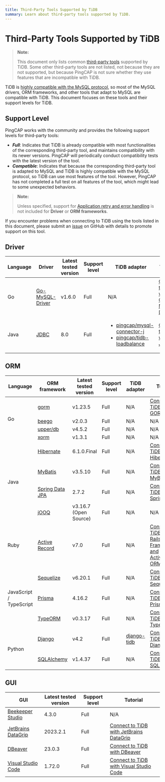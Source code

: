 ```yaml
---
title: Third-Party Tools Supported by TiDB
summary: Learn about third-party tools supported by TiDB.
---
```


# Third-Party Tools Supported by TiDB

> **Note:**
>
> This document only lists common [third-party tools](https://en.wikipedia.org/wiki/Third-party_source) supported by TiDB. Some other third-party tools are not listed, not because they are not supported, but because PingCAP is not sure whether they use features that are incompatible with TiDB.

TiDB is [highly compatible with the MySQL protocol](/mysql-compatibility.md), so most of the MySQL drivers, ORM frameworks, and other tools that adapt to MySQL are compatible with TiDB. This document focuses on these tools and their support levels for TiDB.

## Support Level

PingCAP works with the community and provides the following support levels for third-party tools:

- **_Full_**: Indicates that TiDB is already compatible with most functionalities of the corresponding third-party tool, and maintains compatibility with its newer versions. PingCAP will periodically conduct compatibility tests with the latest version of the tool.
- **_Compatible_**: Indicates that because the corresponding third-party tool is adapted to MySQL and TiDB is highly compatible with the MySQL protocol, so TiDB can use most features of the tool. However, PingCAP has not completed a full test on all features of the tool, which might lead to some unexpected behaviors.

> **Note:**
>
> Unless specified, support for [Application retry and error handling](/develop/dev-guide-transaction-troubleshoot.md#application-retry-and-error-handling) is not included for **Driver** or **ORM frameworks**.

If you encounter problems when connecting to TiDB using the tools listed in this document, please submit an [issue](https://github.com/pingcap/tidb/issues/new?assignees=&labels=type%2Fquestion&template=general-question.md) on GitHub with details to promote support on this tool.

## Driver

<table>
   <thead>
      <tr>
         <th>Language</th>
         <th>Driver</th>
         <th>Latest tested version</th>
         <th>Support level</th>
         <th>TiDB adapter</th>
         <th>Tutorial</th>
      </tr>
   </thead>
   <tbody>
      <tr>
         <td>Go</td>
         <td><a href="https://github.com/go-sql-driver/mysql" target="_blank" referrerpolicy="no-referrer-when-downgrade">Go-MySQL-Driver</a></td>
         <td>v1.6.0</td>
         <td>Full</td>
         <td>N/A</td>
         <td><a href="https://docs.pingcap.com/tidb/v7.6/dev-guide-sample-application-golang-sql-driver">Connect to TiDB with Go-MySQL-Driver</a></td>
      </tr>
      <tr>
         <td>Java</td>
         <td><a href="https://dev.mysql.com/downloads/connector/j/" target="_blank" referrerpolicy="no-referrer-when-downgrade">JDBC</a></td>
         <td>8.0</td>
         <td>Full</td>
         <td>
            <ul>
               <li><a href="https://docs.pingcap.com/tidb/v7.6/dev-guide-choose-driver-or-orm#java-drivers" data-href="https://docs.pingcap.com/tidb/v7.6/dev-guide-choose-driver-or-orm#java-drivers">pingcap/mysql-connector-j</a></li>
               <li><a href="https://docs.pingcap.com/tidb/v7.6/dev-guide-choose-driver-or-orm#tidb-loadbalance" data-href="https://docs.pingcap.com/tidb/v7.6/dev-guide-choose-driver-or-orm#tidb-loadbalance">pingcap/tidb-loadbalance</a></li>
            </ul>
         </td>
         <td><a href="https://docs.pingcap.com/tidb/v7.6/dev-guide-sample-application-java-jdbc">Connect to TiDB with JDBC</a></td>
      </tr>
   </tbody>
</table>

## ORM

<table>
   <thead>
      <tr>
         <th>Language</th>
         <th>ORM framework</th>
         <th>Latest tested version</th>
         <th>Support level</th>
         <th>TiDB adapter</th>
         <th>Tutorial</th>
      </tr>
   </thead>
   <tbody>
      <tr>
         <td rowspan="4">Go</td>
         <td><a href="https://github.com/go-gorm/gorm" target="_blank" referrerpolicy="no-referrer-when-downgrade">gorm</a></td>
         <td>v1.23.5</td>
         <td>Full</td>
         <td>N/A</td>
         <td><a href="https://docs.pingcap.com/tidb/v7.6/dev-guide-sample-application-golang-gorm">Connect to TiDB with GORM</a></td>
      </tr>
      <tr>
         <td><a href="https://github.com/beego/beego" target="_blank" referrerpolicy="no-referrer-when-downgrade">beego</a></td>
         <td>v2.0.3</td>
         <td>Full</td>
         <td>N/A</td>
         <td>N/A</td>
      </tr>
      <tr>
         <td><a href="https://github.com/upper/db" target="_blank" referrerpolicy="no-referrer-when-downgrade">upper/db</a></td>
         <td>v4.5.2</td>
         <td>Full</td>
         <td>N/A</td>
         <td>N/A</td>
      </tr>
      <tr>
         <td><a href="https://gitea.com/xorm/xorm" target="_blank" referrerpolicy="no-referrer-when-downgrade">xorm</a></td>
         <td>v1.3.1</td>
         <td>Full</td>
         <td>N/A</td>
         <td>N/A</td>
      </tr>
      <tr>
         <td rowspan="4">Java</td>
         <td><a href="https://hibernate.org/orm/" target="_blank" referrerpolicy="no-referrer-when-downgrade">Hibernate</a></td>
         <td>6.1.0.Final</td>
         <td>Full</td>
         <td>N/A</td>
         <td><a href="https://docs.pingcap.com/tidb/v7.6/dev-guide-sample-application-java-hibernate">Connect to TiDB with Hibernate</a></td>
      </tr>
      <tr>
         <td><a href="https://mybatis.org/mybatis-3/" target="_blank" referrerpolicy="no-referrer-when-downgrade">MyBatis</a></td>
         <td>v3.5.10</td>
         <td>Full</td>
         <td>N/A</td>
         <td><a href="https://docs.pingcap.com/tidb/v7.6/dev-guide-sample-application-java-mybatis">Connect to TiDB with MyBatis</a></td>
      </tr>
      <tr>
         <td><a href="https://spring.io/projects/spring-data-jpa/" target="_blank" referrerpolicy="no-referrer-when-downgrade">Spring Data JPA</a></td>
         <td>2.7.2</td>
         <td>Full</td>
         <td>N/A</td>
         <td><a href="https://docs.pingcap.com/tidb/v7.6/dev-guide-sample-application-java-spring-boot">Connect to TiDB with Spring Boot</a></td>
      </tr>
      <tr>
         <td><a href="https://github.com/jOOQ/jOOQ" target="_blank" referrerpolicy="no-referrer-when-downgrade">jOOQ</a></td>
         <td>v3.16.7 (Open Source)</td>
         <td>Full</td>
         <td>N/A</td>
         <td>N/A</td>
      </tr>
      <tr>
         <td>Ruby</td>
         <td><a href="https://guides.rubyonrails.org/active_record_basics.html" target="_blank" referrerpolicy="no-referrer-when-downgrade">Active Record</a></td>
         <td>v7.0</td>
         <td>Full</td>
         <td>N/A</td>
         <td><a href="https://docs.pingcap.com/tidb/v7.6/dev-guide-sample-application-ruby-rails">Connect to TiDB with Rails Framework and ActiveRecord ORM</a></td>
      </tr>
      <tr>
         <td rowspan="3">JavaScript / TypeScript</td>
         <td><a href="https://sequelize.org/" target="_blank" referrerpolicy="no-referrer-when-downgrade">Sequelize</a></td>
         <td>v6.20.1</td>
         <td>Full</td>
         <td>N/A</td>
         <td><a href="https://docs.pingcap.com/tidb/v7.6/dev-guide-sample-application-nodejs-sequelize">Connect to TiDB with Sequelize</a></td>
      </tr>
      <tr>
         <td><a href="https://www.prisma.io/" target="_blank" referrerpolicy="no-referrer-when-downgrade">Prisma</a></td>
         <td>4.16.2</td>
         <td>Full</td>
         <td>N/A</td>
         <td><a href="https://docs.pingcap.com/tidb/v7.6/dev-guide-sample-application-nodejs-prisma">Connect to TiDB with Prisma</a></td>
      </tr>
      <tr>
         <td><a href="https://typeorm.io/" target="_blank" referrerpolicy="no-referrer-when-downgrade">TypeORM</a></td>
         <td>v0.3.17</td>
         <td>Full</td>
         <td>N/A</td>
         <td><a href="https://docs.pingcap.com/tidb/v7.6/dev-guide-sample-application-nodejs-typeorm">Connect to TiDB with TypeORM</a></td>
      </tr>
      <tr>
         <td rowspan="2">Python</td>
         <td><a href="https://pypi.org/project/Django/" target="_blank" referrerpolicy="no-referrer-when-downgrade">Django</a></td>
         <td>v4.2</td>
         <td>Full</td>
         <td><a href="https://github.com/pingcap/django-tidb" target="_blank" referrerpolicy="no-referrer-when-downgrade">django-tidb</a></td>
         <td><a href="https://docs.pingcap.com/tidb/v7.6/dev-guide-sample-application-python-django">Connect to TiDB with Django</a></td>
      </tr>
      <tr>
         <td><a href="https://www.sqlalchemy.org/" target="_blank" referrerpolicy="no-referrer-when-downgrade">SQLAlchemy</a></td>
         <td>v1.4.37</td>
         <td>Full</td>
         <td>N/A</td>
         <td><a href="https://docs.pingcap.com/tidb/v7.6/dev-guide-sample-application-python-sqlalchemy">Connect to TiDB with SQLAlchemy</a></td>
      </tr>
   </tbody>
</table>

## GUI

| GUI                                                       | Latest tested version | Support level | Tutorial                                                                             |
|-----------------------------------------------------------|-----------------------|---------------|--------------------------------------------------------------------------------------|
| [Beekeeper Studio](https://www.beekeeperstudio.io/)       | 4.3.0                 | Full          | N/A                                                                                  |
| [JetBrains DataGrip](https://www.jetbrains.com/datagrip/) | 2023.2.1              | Full          | [Connect to TiDB with JetBrains DataGrip](/develop/dev-guide-gui-datagrip.md)        |
| [DBeaver](https://dbeaver.io/)                            | 23.0.3                | Full          | [Connect to TiDB with DBeaver](/develop/dev-guide-gui-dbeaver.md)                    |
| [Visual Studio Code](https://code.visualstudio.com/)      | 1.72.0                | Full          | [Connect to TiDB with Visual Studio Code](/develop/dev-guide-gui-vscode-sqltools.md) |
